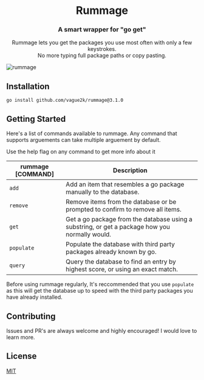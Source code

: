 <div align="center">
    <h1>Rummage</h1>
    <h3>A smart wrapper for "go get"</h3>
    <p>Rummage lets you get the packages you use most often with only a few keystrokes. <br>No more typing full package paths or copy pasting.</br></p>
</div>

![rummage](https://github.com/vague2k/huez.nvim/assets/121782036/b9a85105-763e-4312-836b-eddb7b53408b)

## Installation

```
go install github.com/vague2k/rummage@3.1.0
```

## Getting Started

Here's a list of commands available to rummage. Any command that supports arguements can take multiple arguement by default.

Use the help flag on any command to get more info about it

| rummage [COMMAND] | Description                                                                                    |
| ----------------- | ---------------------------------------------------------------------------------------------- |
| `add`             | Add an item that resembles a go package manually to the database.                              |
| `remove`          | Remove items from the database or be prompted to confirm to remove all items.                  |
| `get`             | Get a go package from the database using a substring, or get a package how you normally would. |
| `populate`        | Populate the database with third party packages already known by go.                           |
| `query`           | Query the database to find an entry by highest score, or using an exact match.                 |

Before using rummage regularly, It's reccommended that you use `populate` as
this will get the database up to speed with the third party packages you have already installed.

## Contributing

Issues and PR's are always welcome and highly encouraged! I would love to learn more.

## License

[MIT](https://choosealicense.com/licenses/mit/)
